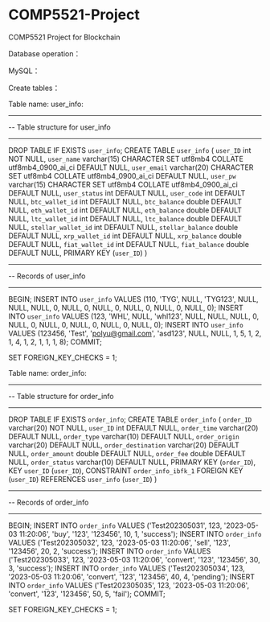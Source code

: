 # COMP5521-Project
COMP5521 Project for Blockchain

Database operation：

MySQL：

Create tables：

Table name: user_info:
-- ----------------------------
-- Table structure for user_info
-- ----------------------------
DROP TABLE IF EXISTS `user_info`;
CREATE TABLE `user_info` (
  `user_ID` int NOT NULL,
  `user_name` varchar(15) CHARACTER SET utf8mb4 COLLATE utf8mb4_0900_ai_ci DEFAULT NULL,
  `user_email` varchar(20) CHARACTER SET utf8mb4 COLLATE utf8mb4_0900_ai_ci DEFAULT NULL,
  `user_pw` varchar(15) CHARACTER SET utf8mb4 COLLATE utf8mb4_0900_ai_ci DEFAULT NULL,
  `user_status` int DEFAULT NULL,
  `user_code` int DEFAULT NULL,
  `btc_wallet_id` int DEFAULT NULL,
  `btc_balance` double DEFAULT NULL,
  `eth_wallet_id` int DEFAULT NULL,
  `eth_balance` double DEFAULT NULL,
  `ltc_wallet_id` int DEFAULT NULL,
  `ltc_balance` double DEFAULT NULL,
  `stellar_wallet_id` int DEFAULT NULL,
  `stellar_balance` double DEFAULT NULL,
  `xrp_wallet_id` int DEFAULT NULL,
  `xrp_balance` double DEFAULT NULL,
  `fiat_wallet_id` int DEFAULT NULL,
  `fiat_balance` double DEFAULT NULL,
  PRIMARY KEY (`user_ID`)
)

-- ----------------------------
-- Records of user_info
-- ----------------------------
BEGIN;
INSERT INTO `user_info` VALUES (110, 'TYG', NULL, 'TYG123', NULL, NULL, NULL, 0, NULL, 0, NULL, 0, NULL, 0, NULL, 0, NULL, 0);
INSERT INTO `user_info` VALUES (123, 'WHL', NULL, 'whl123', NULL, NULL, NULL, 0, NULL, 0, NULL, 0, NULL, 0, NULL, 0, NULL, 0);
INSERT INTO `user_info` VALUES (123456, 'Test', 'polyu@gmail.com', 'asd123', NULL, NULL, 1, 5, 1, 2, 1, 4, 1, 2, 1, 1, 1, 8);
COMMIT;

SET FOREIGN_KEY_CHECKS = 1;






Table name: order_info:
-- ----------------------------
-- Table structure for order_info
-- ----------------------------
DROP TABLE IF EXISTS `order_info`;
CREATE TABLE `order_info` (
  `order_ID` varchar(20) NOT NULL,
  `user_ID` int DEFAULT NULL,
  `order_time` varchar(20) DEFAULT NULL,
  `order_type` varchar(10) DEFAULT NULL,
  `order_origin` varchar(20) DEFAULT NULL,
  `order_destination` varchar(20) DEFAULT NULL,
  `order_amount` double DEFAULT NULL,
  `order_fee` double DEFAULT NULL,
  `order_status` varchar(10) DEFAULT NULL,
  PRIMARY KEY (`order_ID`),
  KEY `user_ID` (`user_ID`),
  CONSTRAINT `order_info_ibfk_1` FOREIGN KEY (`user_ID`) REFERENCES `user_info` (`user_ID`)
)

-- ----------------------------
-- Records of order_info
-- ----------------------------
BEGIN;
INSERT INTO `order_info` VALUES ('Test202305031', 123, '2023-05-03 11:20:06', 'buy', '123', '123456', 10, 1, 'success');
INSERT INTO `order_info` VALUES ('Test202305032', 123, '2023-05-03 11:20:06', 'sell', '123', '123456', 20, 2, 'success');
INSERT INTO `order_info` VALUES ('Test202305033', 123, '2023-05-03 11:20:06', 'convert', '123', '123456', 30, 3, 'success');
INSERT INTO `order_info` VALUES ('Test202305034', 123, '2023-05-03 11:20:06', 'convert', '123', '123456', 40, 4, 'pending');
INSERT INTO `order_info` VALUES ('Test202305035', 123, '2023-05-03 11:20:06', 'convert', '123', '123456', 50, 5, 'fail');
COMMIT;

SET FOREIGN_KEY_CHECKS = 1;
